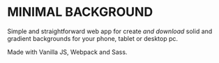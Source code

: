 # MINIMAL BACKGROUND

Simple and straightforward web app for create _and download_ solid and gradient backgrounds for your phone, tablet or desktop pc.

Made with Vanilla JS, Webpack and Sass.

